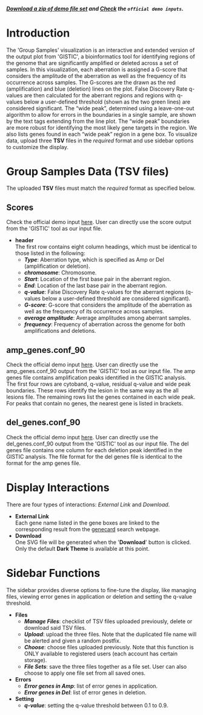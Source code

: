 ##### [Download a zip of demo file set](https://raw.githubusercontent.com/Nobel-Justin/Oviz-Bio-demo/master/CNV_Group_Samples/demo_data/CNV_Group_Samples_demo.zip) and [Check](https://github.com/Nobel-Justin/Oviz-Bio-demo/tree/master/SNV_Context/demo_data.zip) the `official demo inputs`.

# Introduction
The 'Group Samples' visualization is an interactive and extended version of the output plot from 'GISTIC', a bioinformatics tool for identifying regions of the genome that are significantly amplified or deleted across a set of samples. In this visualization, each aberration is assigned a G-score that considers the amplitude of the aberration as well as the frequency of its occurrence across samples. The G-scores are the drawn as the red (amplification) and blue (deletion) lines on the plot. False Discovery Rate q-values are then calculated for the aberrant regions and regions with q-values below a user-defined threshold (shown as the two green lines) are considered significant. The “wide peak”, determined using a leave-one-out algorithm to allow for errors in the boundaries in a single sample, are shown by the text tags extending from the line plot. The “wide peak” boundaries are more robust for identifying the most likely gene targets in the region. We also lists genes found in each “wide peak” region in a gene box. To visualize data, upload three **TSV** files in the *required* format and use sidebar options to customize the display.

# Group Samples Data (TSV files)
The uploaded **TSV** files must match the *required* format as specified below.

## Scores
Check the official demo input [here](https://github.com/Nobel-Justin/Oviz-Bio-demo/blob/master/CNV_Group_Samples/demo_data/CNV_Group_Samples_demo_scores.tsv). User can directly use the score output from the 'GISTIC' tool as our input file.

- **header**<br/>
  The first row contains eight column headings, which must be identical to those listed in the following:
  - __*Type*__: Aberration type, which is specified as Amp or Del (amplification or deletion).
  - __*chromosome*__: Chromosome.
  - __*Start*__: Location of the first base pair in the aberrant region.
  - __*End*__: Location of the last base pair in the aberrant region.
  - __*q-value*__: False Discovery Rate q-values for the aberrant regions (q-values below a user-defined threshold are considered significant).
  - __*G-score*__: G-score that considers the amplitude of the aberration as well as the frequency of its occurrence across samples.
  - __*average amplitude*__: Average amplitudes among aberrant samples.
  - __*frequency*__: Frequency of aberration across the genome for both amplifications and deletions.

## amp\_genes.conf\_90
Check the official demo input [here](https://github.com/Nobel-Justin/Oviz-Bio-demo/blob/master/CNV_Group_Samples/demo_data/CNV_Group_Samples_demo_amp_genes.conf_90.tsv). User can directly use the amp\_genes.conf\_90 output from the 'GISTIC' tool as our input file.
The amp genes file contains amplification peaks identified in the GISTIC analysis. The first four rows are cytoband, q-value, residual q-value and wide peak boundaries. These rows identify the lesion in the same way as the all lesions file. The remaining rows list the genes contained in each wide peak. For peaks that contain no genes, the nearest gene is listed in brackets.

## del\_genes.conf\_90
Check the official demo input [here](https://github.com/Nobel-Justin/Oviz-Bio-demo/blob/master/CNV_Group_Samples/demo_data/CNV_Group_Samples_demo_del_genes.conf_90.tsv). User can directly use the del\_genes.conf\_90 output from the 'GISTIC' tool as our input file. The del genes file contains one column for each deletion peak identified in the GISTIC analysis. The file format for the del genes file is identical to the format for the amp genes file.

# Display Interactions
There are four types of interactions: *External Link* and *Download*.

- **External Link**<br/>
  Each gene name listed in the gene boxes are linked to the corresponding result from the [genecard](https://www.genecards.org/) search webpage.
- **Download**<br/>
  One SVG file will be generated when the '**Download**' button is clicked. Only the default **Dark Theme** is available at this point.

# Sidebar Functions
The sidebar provides diverse options to fine-tune the display, like managing files, viewing error genes in application or deletion and setting the q-value threshold.

- **Files**
  - __*Manage Files*__: checklist of TSV files uploaded previously, delete or download said TSV files.
  - __*Upload*__: upload the three files. Note that the duplicated file name will be alerted and given a random postfix.
  - __*Choose*__: choose files uploaded previously. Note that this function is ONLY available to registered users (each account has certain storage).
  - __*File Sets*__: save the three files together as a file set. User can also choose to apply one file set from all saved ones.
- **Errors**
  - __*Error genes in Amp*__: list of error genes in application.
  - __*Error genes in Del*__: list of error genes in deletion.
- **Setting**<br/>
  - __*q-value*__: setting the q-value threshold between 0.1 to 0.9.